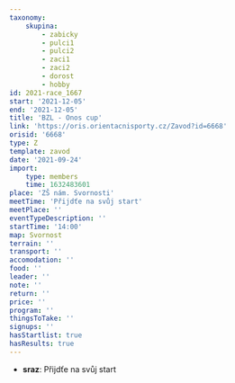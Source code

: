 ```yaml
---
taxonomy:
    skupina:
        - zabicky
        - pulci1
        - pulci2
        - zaci1
        - zaci2
        - dorost
        - hobby
id: 2021-race_1667
start: '2021-12-05'
end: '2021-12-05'
title: 'BZL - Onos cup'
link: 'https://oris.orientacnisporty.cz/Zavod?id=6668'
orisid: '6668'
type: Z
template: zavod
date: '2021-09-24'
import:
    type: members
    time: 1632483601
place: 'ZŠ nám. Svornosti'
meetTime: 'Přijdťe na svůj start'
meetPlace: ''
eventTypeDescription: ''
startTime: '14:00'
map: Svornost
terrain: ''
transport: ''
accomodation: ''
food: ''
leader: ''
note: ''
return: ''
price: ''
program: ''
thingsToTake: ''
signups: ''
hasStartlist: true
hasResults: true
---
```


* **sraz**: Přijdťe na svůj start
